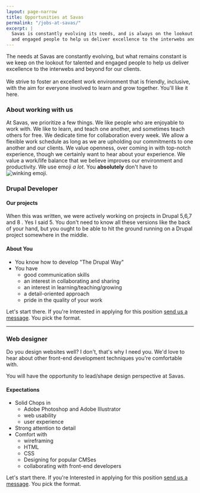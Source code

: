 ```yaml
---
layout: page-narrow
title: Opportunities at Savas
permalink: "/jobs-at-savas/"
excerpt: | 
  Savas is constantly evolving its needs, and is always on the lookout for talented
  and engaged people to help us deliver excellence to the interwebs and beyond.
---
```


<p class="page-description">
  The needs at Savas are constantly evolving, but what remains constant is we keep 
  on the lookout for talented and engaged people to help us deliver excellence 
  to the interwebs and beyond for our clients.
  
 <br>
 <br> 
  We strive to foster an excellent work environment that is friendly, inclusive, 
  with the aim 
   for everyone involved to learn and grow together. You'll like it here.
</p>

### About working with us
At Savas, we prioritize a few things. We like people who are enjoyable to work 
with. We like to learn, and teach one another, and sometimes teach others for free. 
We dedicate time for collaboration every week. We allow a flexible work schedule 
as long as we are upholding our commitments to one another and our clients. We 
value openness, over coming in with top-notch experience, though we certainly want
to hear about your experience. We value a work/life balance that we believe improves 
our environment and productivity. We use emoji _a lot_. You **absolutely** don't have to 
<img src="http://www.emoji-cheat-sheet.com/graphics/emojis/wink.png" alt="winking emoji" class="emoji">.

### Drupal Developer 

#### Our projects
When this was written, we were actively working on projects in Drupal 5,6,7 and 8
. Yes I said 5. You don't need to know all these versions like the back of your
hand, but you ought to be able to hit the ground running on a Drupal project 
somewhere in the middle. 

#### About You 
+ You know how to develop "The Drupal Way" 
+ You have
  + good communication skills
  + an interest in collaborating and sharing
  + an interest in learning/teaching/growing
  + a detail-oriented approach
  + pride in the quality of your work
  
  
Let's start there. 
If you're Interested in applying for this position 
<a href="/contact">send us a message</a>. You pick the format.

---

### Web designer 

Do you design websites well? I don't, that's why I need you. We'd love to hear
about other front-end development techniques you're comfortable with.

You will have the opportunity to lead/shape design perspective at Savas.

#### Expectations
+ Solid Chops in
  + Adobe Photoshop and Adobe Illustrator
  + web usability
  + user experience
+ Strong attention to detail
+ Comfort with
  + wireframing 
  + HTML 
  + CSS 
  + Designing for popular CMSes 
  + collaborating with front-end developers

Let's start there. 
If you're Interested in applying for this position 
<a href="/contact">send us a message</a>. You pick the format.